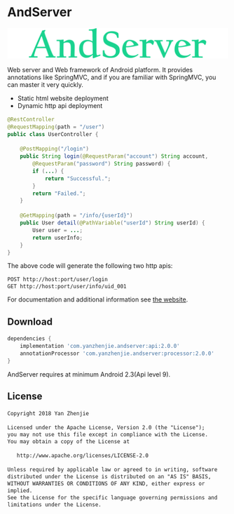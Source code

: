# AndServer

![Logo](./images/logo.svg)

Web server and Web framework of Android platform. It provides annotations like SpringMVC, and if you are familiar with SpringMVC, you can master it very quickly.

* Static html website deployment
* Dynamic http api deployment

```java
@RestController
@RequestMapping(path = "/user")
public class UserController {

    @PostMapping("/login")
    public String login(@RequestParam("account") String account, 
        @RequestParam("password") String password) {
        if (...) {
            return "Successful.";
        }
        return "Failed.";
    }

    @GetMapping(path = "/info/{userId}")
    public User detail(@PathVariable("userId") String userId) {
        User user = ...;
        return userInfo;
    }
}
```

The above code will generate the following two http apis:
```text
POST http://host:port/user/login
GET http://host:port/user/info/uid_001
```

For documentation and additional information see [the website](https://www.yanzhenjie.com/AndServer).

## Download
```groovy
dependencies {
    implementation 'com.yanzhenjie.andserver:api:2.0.0'
    annotationProcessor 'com.yanzhenjie.andserver:processor:2.0.0'
}
```

AndServer requires at minimum Android 2.3(Api level 9).

## License
```text
Copyright 2018 Yan Zhenjie

Licensed under the Apache License, Version 2.0 (the "License");
you may not use this file except in compliance with the License.
You may obtain a copy of the License at

   http://www.apache.org/licenses/LICENSE-2.0

Unless required by applicable law or agreed to in writing, software
distributed under the License is distributed on an "AS IS" BASIS,
WITHOUT WARRANTIES OR CONDITIONS OF ANY KIND, either express or implied.
See the License for the specific language governing permissions and
limitations under the License.
```